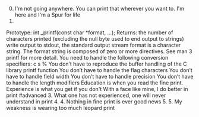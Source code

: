 0. I'm not going anywhere. You can print that wherever you want to. I'm here and I'm a Spur for life
1. 
Prototype: int _printf(const char *format, ...);
Returns: the number of characters printed (excluding the null byte used to end output to strings)
write output to stdout, the standard output stream
format is a character string. The format string is composed of zero or more directives. See man 3 printf for more detail. You need to handle the following conversion specifiers:
c
s
%
You don’t have to reproduce the buffer handling of the C library printf function
You don’t have to handle the flag characters
You don’t have to handle field width
You don’t have to handle precision
You don’t have to handle the length modifiers
Education is when you read the fine print. Experience is what you get if you don't
With a face like mine, I do better in print
#advanced
3. What one has not experienced, one will never understand in print
4. 4. Nothing in fine print is ever good news
   5. 5. My weakness is wearing too much leopard print

